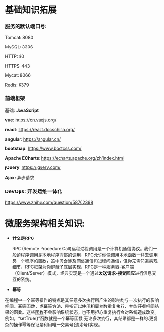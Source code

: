 # 基础知识拓展

### 服务的默认端口号:

Tomcat: 		8080

MySQL: 		 3306

HTTP:		     80

HTTPS: 		  443

Mycat:			8066

Redis:			 6379





### 前端框架

基础: **JavaScript**

**vue**:  https://cn.vuejs.org/

**react**: https://react.docschina.org/

**angular**: https://angular.cn/

**bootstrap**: https://www.bootcss.com/



**Apache ECharts**: https://echarts.apache.org/zh/index.html

**jQuery:**  https://jquery.com/

**Ajax:**  异步请求



### DevOps: 开发运维一体化

https://www.zhihu.com/question/58702398









# 微服务架构相关知识:

* **什么是RPC**

  RPC (Remote Procedure Call)远程过程调用是一个计算机通信协议。我们一般的程序调用是本地程序内部的调用，RPC允许你像调用本地函数一样去调用另一个程序的函数，这中间会涉及网络通信和进程间通信，但你无需知道实现细节，RPC框架为你屏蔽了底层实现。RPC是一种服务器-客户端（Client/Server）模式，经典实现是一个通过**发送请求-接受回应**进行信息交互的系统。
  
  

- **幂等**

​        在编程中一个幂等操作的特点是其任意多次执行所产生的影响均与一次执行的影响相同。幂等函数，或幂等方法，是指可以使用相同参数重复执行，并能获得相同结果的函数。这些[函数](https://baike.baidu.com/item/函数/301912)不会影响系统状态，也不用担心重复执行会对系统造成改变。例如，“setTrue()”函数就是一个幂等函数,无论多次执行，其结果都是一样的.更复杂的操作幂等保证是利用唯一交易号(流水号)实现。
